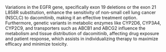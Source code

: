 Variations in the EGFR gene, specifically exon 19 deletions or the exon 21 L858R substitution, enhance the sensitivity of non-small cell lung cancer (NSCLC) to dacomitinib, making it an effective treatment option. Furthermore, genetic variants in metabolic enzymes like CYP2D6, CYP3A4, CYP2C9, and transporters such as ABCB1 and ABCG2 influence the metabolism and tissue distribution of dacomitinib, affecting drug exposure and patient response, which assists in individualizing therapy to maximize efficacy and minimize toxicity.